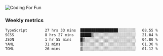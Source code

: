 ![Coding For Fun](https://glitch-art.vercel.app/api/simple?word=<Rise%20/>)

### Weekly metrics

<!--START_SECTION:waka-->

```txt
TypeScript        27 hrs 33 mins  █████████████████░░░░░░░░   68.55 %
SCSS              8 hrs 27 mins   █████▒░░░░░░░░░░░░░░░░░░░   21.04 %
JSON              1 hr 55 mins    █▒░░░░░░░░░░░░░░░░░░░░░░░   04.80 %
YAML              31 mins         ▒░░░░░░░░░░░░░░░░░░░░░░░░   01.30 %
TOML              26 mins         ▒░░░░░░░░░░░░░░░░░░░░░░░░   01.12 %
```

<!--END_SECTION:waka-->
